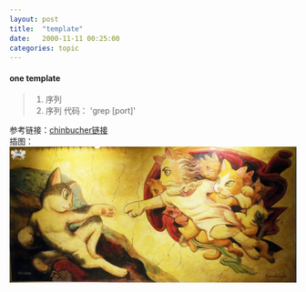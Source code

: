 ```yaml
---
layout: post
title:  "template"
date:   2000-11-11 00:25:00
categories: topic
---
```


#### one template   

> 1. 序列
> 2. 序列
> 代码： 'grep [port]'  
>  
> 
>  

参考链接：[chinbucher链接]  
插图：
![avatar](/assets/images/mao.png)


[chinbucher链接]:https://chinbucher.github.io/